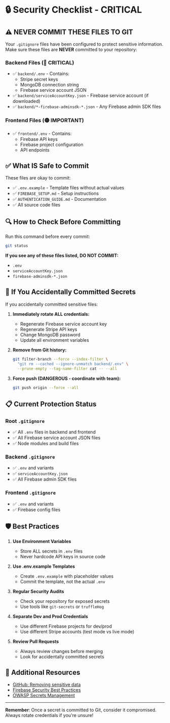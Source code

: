 # 🔒 Security Checklist - CRITICAL

## ⚠️ NEVER COMMIT THESE FILES TO GIT

Your `.gitignore` files have been configured to protect sensitive information. Make sure these files are **NEVER** committed to your repository:

### Backend Files (🔴 CRITICAL)
- ✅ `backend/.env` - Contains:
  - Stripe secret keys
  - MongoDB connection string
  - Firebase service account JSON
- ✅ `backend/serviceAccountKey.json` - Firebase service account (if downloaded)
- ✅ `backend/*-firebase-adminsdk-*.json` - Any Firebase admin SDK files

### Frontend Files (🟡 IMPORTANT)
- ✅ `frontend/.env` - Contains:
  - Firebase API keys
  - Firebase project configuration
  - API endpoints

## ✅ What IS Safe to Commit

These files are okay to commit:
- ✅ `.env.example` - Template files without actual values
- ✅ `FIREBASE_SETUP.md` - Setup instructions
- ✅ `AUTHENTICATION_GUIDE.md` - Documentation
- ✅ All source code files

## 🔍 How to Check Before Committing

Run this command before every commit:

```bash
git status
```

**If you see any of these files listed, DO NOT COMMIT:**
- `.env`
- `serviceAccountKey.json`
- `firebase-adminsdk-*.json`

## 🚨 If You Accidentally Committed Secrets

If you accidentally committed sensitive files:

1. **Immediately rotate ALL credentials:**
   - Regenerate Firebase service account key
   - Regenerate Stripe API keys
   - Change MongoDB password
   - Update all environment variables

2. **Remove from Git history:**
   ```bash
   git filter-branch --force --index-filter \
     "git rm --cached --ignore-unmatch backend/.env" \
     --prune-empty --tag-name-filter cat -- --all
   ```

3. **Force push (DANGEROUS - coordinate with team):**
   ```bash
   git push origin --force --all
   ```

## 📋 Current Protection Status

### Root `.gitignore`
- ✅ All `.env` files in backend and frontend
- ✅ All Firebase service account JSON files
- ✅ Node modules and build files

### Backend `.gitignore`
- ✅ `.env` and variants
- ✅ `serviceAccountKey.json`
- ✅ All Firebase admin SDK files

### Frontend `.gitignore`
- ✅ `.env` and variants
- ✅ Firebase config files

## 🛡️ Best Practices

1. **Use Environment Variables**
   - Store ALL secrets in `.env` files
   - Never hardcode API keys in source code

2. **Use .env.example Templates**
   - Create `.env.example` with placeholder values
   - Commit the template, not the actual `.env`

3. **Regular Security Audits**
   - Check your repository for exposed secrets
   - Use tools like `git-secrets` or `truffleHog`

4. **Separate Dev and Prod Credentials**
   - Use different Firebase projects for dev/prod
   - Use different Stripe accounts (test mode vs live mode)

5. **Review Pull Requests**
   - Always review changes before merging
   - Look for accidentally committed secrets

## 🔗 Additional Resources

- [GitHub: Removing sensitive data](https://docs.github.com/en/authentication/keeping-your-account-and-data-secure/removing-sensitive-data-from-a-repository)
- [Firebase Security Best Practices](https://firebase.google.com/docs/rules/basics)
- [OWASP Secrets Management](https://cheatsheetseries.owasp.org/cheatsheets/Secrets_Management_Cheat_Sheet.html)

---

**Remember**: Once a secret is committed to Git, consider it compromised. Always rotate credentials if you're unsure!


